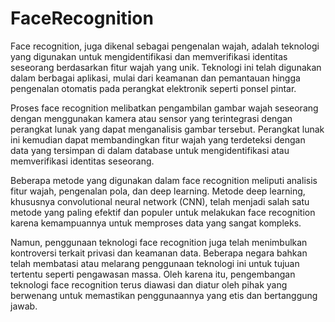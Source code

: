# FaceRecognition
Face recognition, juga dikenal sebagai pengenalan wajah, adalah teknologi yang digunakan untuk mengidentifikasi dan memverifikasi identitas seseorang berdasarkan fitur wajah yang unik. Teknologi ini telah digunakan dalam berbagai aplikasi, mulai dari keamanan dan pemantauan hingga pengenalan otomatis pada perangkat elektronik seperti ponsel pintar.

Proses face recognition melibatkan pengambilan gambar wajah seseorang dengan menggunakan kamera atau sensor yang terintegrasi dengan perangkat lunak yang dapat menganalisis gambar tersebut. Perangkat lunak ini kemudian dapat membandingkan fitur wajah yang terdeteksi dengan data yang tersimpan di dalam database untuk mengidentifikasi atau memverifikasi identitas seseorang.

Beberapa metode yang digunakan dalam face recognition meliputi analisis fitur wajah, pengenalan pola, dan deep learning. Metode deep learning, khususnya convolutional neural network (CNN), telah menjadi salah satu metode yang paling efektif dan populer untuk melakukan face recognition karena kemampuannya untuk memproses data yang sangat kompleks.

Namun, penggunaan teknologi face recognition juga telah menimbulkan kontroversi terkait privasi dan keamanan data. Beberapa negara bahkan telah membatasi atau melarang penggunaan teknologi ini untuk tujuan tertentu seperti pengawasan massa. Oleh karena itu, pengembangan teknologi face recognition terus diawasi dan diatur oleh pihak yang berwenang untuk memastikan penggunaannya yang etis dan bertanggung jawab.
